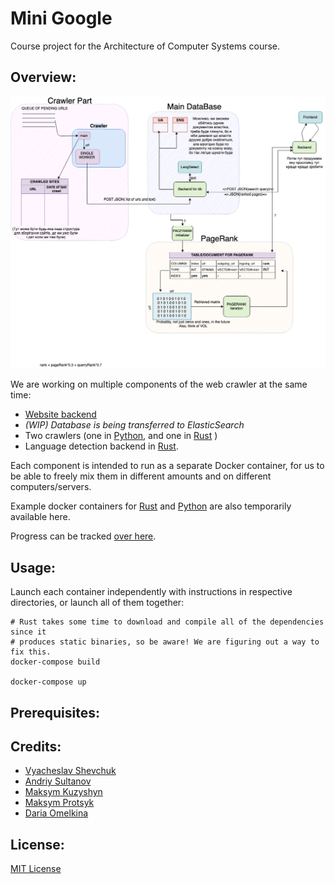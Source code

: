 # Mini Google
Course project for the Architecture of Computer Systems course.

## Overview:
![](images/structure.png)

We are working on multiple components of the web crawler at the same time:

* [Website backend](./website)
* *(WIP) Database is being transferred to ElasticSearch*
* Two crawlers (one in [Python](./python_crawler), and one in [Rust](./rust_crawler) )
* Language detection backend in [Rust](./rust_crawler_backend).

Each component is intended to run as a separate Docker container, for us
to be able to freely mix them in different amounts and on different computers/servers.

Example docker containers for [Rust](./rust_docker) and [Python](./python_docker) are also
temporarily available here.

Progress can be tracked [over here](./PROGRESS.md).

## Usage:

Launch each container independently with instructions in respective directories,
or launch all of them together:
```
# Rust takes some time to download and compile all of the dependencies since it
# produces static binaries, so be aware! We are figuring out a way to fix this.
docker-compose build

docker-compose up
```

## Prerequisites:

## Credits:
* [Vyacheslav Shevchuk](https://github.com/OldFrostDragon)
* [Andriy Sultanov](https://github.com/LastGenius-edu)
* [Maksym Kuzyshyn](https://github.com/maxymkuz)
* [Maksym Protsyk](https://github.com/maksprotsyk)
* [Daria Omelkina](https://github.com/dariaomelkina)

## License:
[MIT License](https://github.com/maxymkuz/mini_google/blob/main/LICENSE)
